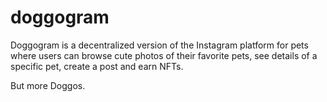 # doggogram

Doggogram is a decentralized version of the Instagram platform for pets where users can browse cute photos of their favorite pets, see details of a specific pet, create a post and earn NFTs.

But more Doggos.
